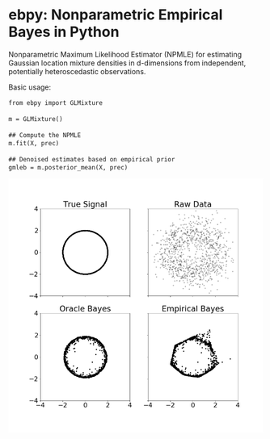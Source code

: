 # ebpy: Nonparametric Empirical Bayes in Python

Nonparametric Maximum Likelihood Estimator (NPMLE) for estimating Gaussian location mixture densities in d-dimensions from independent, potentially heteroscedastic observations. 

Basic usage:
<pre><code>from ebpy import GLMixture

m = GLMixture()

## Compute the NPMLE 
m.fit(X, prec)

## Denoised estimates based on empirical prior
gmleb = m.posterior_mean(X, prec) 
</code></pre>

![image1](demo/circle_demo.png)